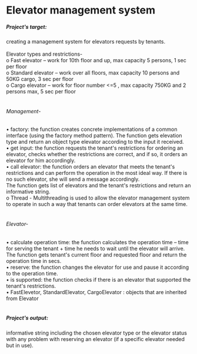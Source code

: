 # Elevator management system
##### Project's target: <br /> 
creating a management system for elevators requests by tenants. <br />
<br />
Elevator types and restrictions- <br />
  o	Fast elevator – work for 10th floor and up, max capacity 5 persons, 1 sec per floor <br />
  o	Standard elevator – work over all floors, max capacity 10 persons and 50KG cargo, 3 sec per floor <br />
  o	Cargo elevator – work for floor number <=5 , max capacity 750KG and 2 persons max, 5 sec per floor <br />
<br />
###### Management-<br />
•	factory: the function creates concrete implementations of a common interface (using the factory method pattern).       				                               The function gets elevation type and return an object type elevator according to the input it received. 
<br />
•	get input: the function requests the tenant's restrictions for ordering an elevator, checks whether the restrictions are correct, and if so, it orders an elevator for him accordingly.
<br />
•	call elevator: the function orders an elevator that meets the tenant's restrictions and can perform the operation in the most ideal way.
If there is no such elevator, she will send a message accordingly.
<br />
The function gets list of elevators and the tenant's restrictions and return an informative string. 
<br />
o	Thread - Multithreading is used to allow the elevator management system to operate in such a way that tenants can order elevators at the same time.
<br />
<br />
###### Elevator- <br />
•	calculate operation time: the function calculates the operation time – time for serving the tenant + time he needs to wait until the elevator will arrive. <br />                   The function gets tenant's current floor and requested floor and return the operation time in secs.
<br />
•	reserve: the function changes the elevator for use and pause it according to the operation time.
<br />
•	is supported: the function checks if there is an elevator that supported the tenant's restrictions.
<br />
•	FastElevetor, StandardElevator, CargoElevator : objects that are inherited from Elevator
<br />
<br />


##### Project's output: <br />
informative string including the chosen elevator type or the elevator status with any problem with reserving an elevator (if a specific elevator needed but in use).

